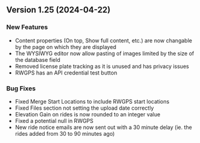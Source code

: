  ## Version 1.25 (2024-04-22)

 ### New Features
 - Content properties (On top, Show full content, etc.) are now changable by the page on which they are displayed
 - The WYSIWYG editor now allow pasting of images limited by the size of the database field
 - Removed license plate tracking as it is unused and has privacy issues
 - RWGPS has an API credential test button

 ### Bug Fixes
 - Fixed Merge Start Locations to include RWGPS start locations
 - Fixed Files section not setting the upload date correctly
 - Elevation Gain on rides is now rounded to an integer value
 - Fixed a potential null in RWGPS
 - New ride notice emails are now sent out with a 30 minute delay (ie. the rides added from 30 to 90 minutes ago)
